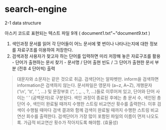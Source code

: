 # search-engine
2-1 data structure

아스키 코드로 표현되는 텍스트 파일 9개 (  document1.txt"~"document9.txt  )
1.	색인과정
문서를 읽어 각 단어들이 어느 문서에 몇 번이나 나타나는지에 대한 정보를 자료구조를 이용하여 저장한다.
2.	검색과정
사용자가 찾고자 하는 단어를 입력하면
미리 저장해 놓은 자료구조를 활용 - 단어가 출현하는 문서 찾기 - 
문서명 / 단어 출현 빈도 / 그 단어가 출현한 문서 부분 (전후 4 단어씩) 출력

>	대문자와 소문자는 같은 것으로 취급. 검색단어는 알파벳만. inform을 검색하면 information은 검색하지 않는다.
>	문서파일은 영문자 (a~z, A~Z), 개행문자 ('\n', '\t', ' ', …) 및 문장부호 (“, ‘, ,, ., ?, …)들로 이루어져 있고, 단어와 단어 사이는 ‘ ’ (공백문자)로 구분된다.
>	색인 과정이 종료된 후에는 총 문서 수, 색인된 총 단어 수, 색인이 완료될 때까지 수행한 스트링 비교연산 횟수를 출력한다. 이후 검색이 수행될 때마다 검색 결과와 함께 검색이 완료될 때까지 수행한 스트링 비교연산 회수를 출력한다.
>	검색단어가 가장 많이 포함된 파일의 이름이 먼저 나오도록.
>	가급적 비교연산 횟수가 작아지도록 해야함. (효율성)
